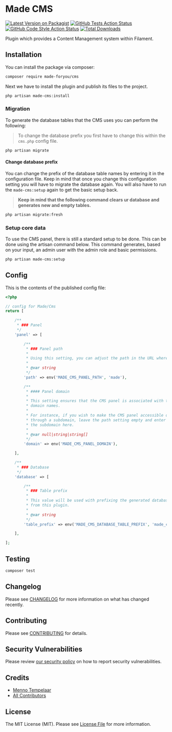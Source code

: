 # Made CMS

[![Latest Version on Packagist](https://img.shields.io/packagist/v/made-foryou/cms.svg?style=flat-square)](https://packagist.org/packages/made-foryou/cms)
[![GitHub Tests Action Status](https://img.shields.io/github/actions/workflow/status/made-foryou/cms/run-tests.yml?branch=main&label=tests&style=flat-square)](https://github.com/made-foryou/cms/actions?query=workflow%3Arun-tests+branch%3Amain)
[![GitHub Code Style Action Status](https://img.shields.io/github/actions/workflow/status/made-foryou/cms/fix-php-code-styling.yml?branch=main&label=code%20style&style=flat-square)](https://github.com/made-foryou/cms/actions?query=workflow%3A"Fix+PHP+code+styling"+branch%3Amain)
[![Total Downloads](https://img.shields.io/packagist/dt/made-foryou/cms.svg?style=flat-square)](https://packagist.org/packages/made-foryou/cms)

Plugin which provides a Content Management system within Filament.

## Installation

You can install the package via composer:

```bash
composer require made-foryou/cms
```

Next we have to install the plugin and publish its files to the project.

```bash
php artisan made-cms:install
```

### Migration

To generate the database tables that the CMS uses you can perform the following:

> To change the database prefix you first have to change this within the `cms.php` config file.

```bash
php artisan migrate
```

#### Change database prefix

You can change the prefix of the database table names by entering it in the configuration 
file. Keep in mind that once you change this configuration setting you will have to 
migrate the database again. You will also have to run the `made-cms:setup` again to get 
the basic setup back.

> **Keep in mind that the following command clears ur database and generates new and empty tables.**

```bash
php artisan migrate:fresh
```


### Setup core data

To use the CMS panel, there is still a standard setup to be done. This can be done using 
the artisan command below. This command generates, based on your input, an admin user 
with the admin role and basic permissions.

```bash
php artisan made-cms:setup
```

## Config

This is the contents of the published config file:

```php
<?php

// config for Made/Cms
return [

    /**
     * ### Panel
     */
    'panel' => [

        /**
         * ### Panel path
         *
         * Using this setting, you can adjust the path in the URL where the CMS is available.
         *
         * @var string
         */
        'path' => env('MADE_CMS_PANEL_PATH', 'made'),

        /**
         * #### Panel domain
         *
         * This setting ensures that the CMS panel is associated with these
         * domain names.
         *
         * For instance, if you wish to make the CMS panel accessible only
         * through a subdomain, leave the path setting empty and enter
         * the subdomain here.
         *
         * @var null|string|string[]
         */
        'domain' => env('MADE_CMS_PANEL_DOMAIN'),

    ],

    /**
     * ### Database
     */
    'database' => [

        /**
         * ### Table prefix
         *
         * This value will be used with prefixing the generated database tables
         * from this plugin.
         *
         * @var string
         */
        'table_prefix' => env('MADE_CMS_DATABASE_TABLE_PREFIX', 'made_cms_'),

    ],

];
```

## Testing

```bash
composer test
```

## Changelog

Please see [CHANGELOG](CHANGELOG.md) for more information on what has changed recently.

## Contributing

Please see [CONTRIBUTING](.github/CONTRIBUTING.md) for details.

## Security Vulnerabilities

Please review [our security policy](../../security/policy) on how to report security vulnerabilities.

## Credits

- [Menno Tempelaar](https://github.com/mennotempelaar)
- [All Contributors](../../contributors)

## License

The MIT License (MIT). Please see [License File](LICENSE.md) for more information.
